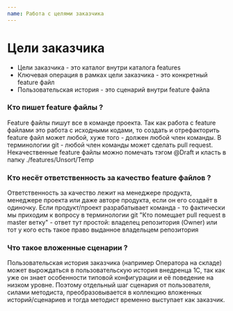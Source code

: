 ```yaml
---
name: Работа с целями заказчика 
---
```


# Цели заказчика

* Цели заказчика - это каталог внутри каталога features
* Ключевая операция в рамках цели заказчика - это конкретный feature файл
* Пользовательская история - это сценарий внутри feature файла

### Кто пишет feature файлы ?

Feature файлы пишут все в команде проекта. Так как работа с feature файлами это работа с исходными кодами, то создать и отрефакторить feature файл может любой, хуже того - должен любой член команды. В терминологии git - любой член команды может сделать pull request. Некачественные feature файлы можно помечать тэгом @Draft и класть в папку ./features/Unsort/Temp

### Кто несёт ответственность за качество feature файлов ?

Ответственность за качество лежит на менеджере продукта, менеджере проекта или даже авторе продукта, если он его создаёт в одиночку. Если продукт/проект разрабатывает команда - то фактически мы приходим к вопросу в терминологии git "Кто помещает pull request в master ветку" - ответ тут простой: владелец репозитория (Owner) или тот у кого есть такое право выданное владельцем репозитория

### Что такое вложенные сценарии ?

Пользовательская история заказчика (например Оператора на складе) может вырождаться в пользовательскую история внедренца 1С, так как уже он знает особенности типовой конфигурации и её поведение на низком уровне. Поэтому отдельный шаг сценария от пользователя, силами методиста, преобразовывается в коллекцию вложенных историй/сценариев и тогда методист временно выступает как заказчик.
